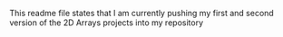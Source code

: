 This readme file states that I am currently pushing my first and second version of the 2D Arrays projects into my repository
